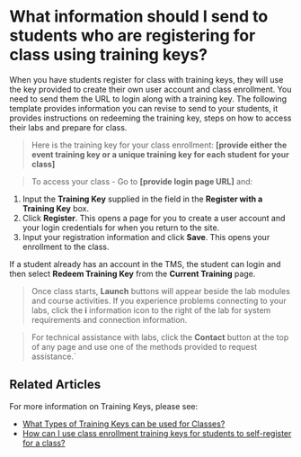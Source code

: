 # What information should I send to students who are registering for class using training keys?

When you have students register for class with training keys, they will use the key provided to create their own user account and class enrollment. You need to send them the URL to login along with a training key. The following template provides information you can revise to send to your students, it provides instructions on redeeming the training key, steps on how to access their labs and prepare for class.

> Here is the training key for your class enrollment: **[provide either the event training key or a unique training key for each student for your class]**

> To access your class - 
  Go to **[provide login page URL]** and:
  1. Input the **Training Key** supplied in the field in the **Register with a Training Key** box.
  1. Click **Register**. This opens a page for you to create a user account and your login credentials for when you return to the site.
  1. Input your registration information and click **Save**. This opens your enrollment to the class. 

If a student already has an account in the TMS, the student can login and then select **Redeem Training Key** from the **Current Training** page.

> Once class starts, **Launch** buttons will appear beside the lab modules and course activities. If you experience problems connecting to your labs, click the **i** information icon to the right of the lab for system requirements and connection information. 

> For technical assistance with labs, click the **Contact** button at the top of any page and use one of the methods provided to request assistance.`

## Related Articles

For more information on Training Keys, please see:
- [What Types of Training Keys can be used for Classes?](class-training-keys.md)
- [How can I use class enrollment training keys for students to self-register for a class?](use-training-keys-for-students-to-self-register-for-class.md)
